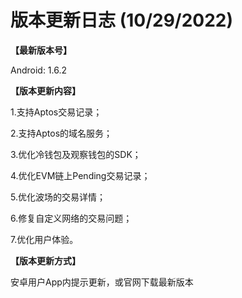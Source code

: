 # 版本更新日志  (10/29/2022)

**【最新版本号】**

Android: 1.6.2

&#x20;

**【版本更新内容】**

1.支持Aptos交易记录；&#x20;

2.支持Aptos的域名服务；&#x20;

3.优化冷钱包及观察钱包的SDK；&#x20;

4.优化EVM链上Pending交易记录；&#x20;

5.优化波场的交易详情；&#x20;

6.修复自定义网络的交易问题；&#x20;

7.优化用户体验。



**【版本更新方式】**&#x20;

安卓用户App内提示更新，或官网下载最新版本

